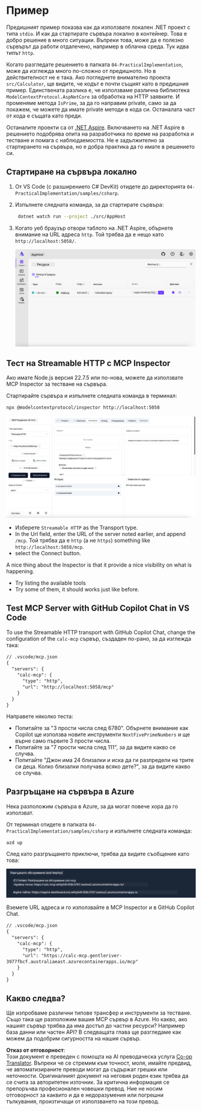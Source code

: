 <!--
CO_OP_TRANSLATOR_METADATA:
{
  "original_hash": "0bc7bd48f55f1565f1d95ccb2c16f728",
  "translation_date": "2025-06-18T07:53:33+00:00",
  "source_file": "04-PracticalImplementation/samples/csharp/README.md",
  "language_code": "bg"
}
-->
# Пример

Предишният пример показва как да използвате локален .NET проект с типа `stdio`. И как да стартирате сървъра локално в контейнер. Това е добро решение в много ситуации. Въпреки това, може да е полезно сървърът да работи отдалечено, например в облачна среда. Тук идва типът `http`.

Когато разгледате решението в папката `04-PracticalImplementation`, може да изглежда много по-сложно от предишното. Но в действителност не е така. Ако погледнете внимателно проекта `src/Calculator`, ще видите, че кодът е почти същият като в предишния пример. Единствената разлика е, че използваме различна библиотека `ModelContextProtocol.AspNetCore` за обработка на HTTP заявките. И променяме метода `IsPrime`, за да го направим private, само за да покажем, че можете да имате private методи в кода си. Останалата част от кода е същата като преди.

Останалите проекти са от [.NET Aspire](https://learn.microsoft.com/dotnet/aspire/get-started/aspire-overview). Включването на .NET Aspire в решението подобрява опита на разработчика по време на разработка и тестване и помага с наблюдаемостта. Не е задължително за стартирането на сървъра, но е добра практика да го имате в решението си.

## Стартиране на сървъра локално

1. От VS Code (с разширението C# DevKit) отидете до директорията `04-PracticalImplementation/samples/csharp`.
1. Изпълнете следната команда, за да стартирате сървъра:

   ```bash
    dotnet watch run --project ./src/AppHost
   ```

1. Когато уеб браузър отвори таблото на .NET Aspire, обърнете внимание на URL адреса `http`. Той трябва да е нещо като `http://localhost:5058/`.

   ![.NET Aspire Dashboard](../../../../../translated_images/dotnet-aspire-dashboard.0a7095710e9301e90df2efd867e1b675b3b9bc2ccd7feb1ebddc0751522bc37c.bg.png)

## Тест на Streamable HTTP с MCP Inspector

Ако имате Node.js версия 22.7.5 или по-нова, можете да използвате MCP Inspector за тестване на сървъра.

Стартирайте сървъра и изпълнете следната команда в терминал:

```bash
npx @modelcontextprotocol/inspector http://localhost:5058
```

![MCP Inspector](../../../../../translated_images/mcp-inspector.c223422b9b494fb4a518a3b3911b3e708e6a5715069470f9163ee2ee8d5f1ba9.bg.png)

- Изберете `Streamable HTTP` as the Transport type.
- In the Url field, enter the URL of the server noted earlier, and append `/mcp`. Той трябва да е `http` (а не `https`) something like `http://localhost:5058/mcp`.
- select the Connect button.

A nice thing about the Inspector is that it provide a nice visibility on what is happening.

- Try listing the available tools
- Try some of them, it should works just like before.

## Test MCP Server with GitHub Copilot Chat in VS Code

To use the Streamable HTTP transport with GitHub Copilot Chat, change the configuration of the `calc-mcp` сървър, създаден по-рано, за да изглежда така:

```jsonc
// .vscode/mcp.json
{
  "servers": {
    "calc-mcp": {
      "type": "http",
      "url": "http://localhost:5058/mcp"
    }
  }
}
```

Направете няколко теста:

- Попитайте за "3 прости числа след 6780". Обърнете внимание как Copilot ще използва новите инструменти `NextFivePrimeNumbers` и ще върне само първите 3 прости числа.
- Попитайте за "7 прости числа след 111", за да видите какво се случва.
- Попитайте "Джон има 24 близалки и иска да ги разпредели на трите си деца. Колко близалки получава всяко дете?", за да видите какво се случва.

## Разгръщане на сървъра в Azure

Нека разположим сървъра в Azure, за да могат повече хора да го използват.

От терминал отидете в папката `04-PracticalImplementation/samples/csharp` и изпълнете следната команда:

```bash
azd up
```

След като разгръщането приключи, трябва да видите съобщение като това:

![Azd deployment success](../../../../../translated_images/azd-deployment-success.bd42940493f1b834a5ce6251a6f88966546009b350df59d0cc4a8caabe94a4f1.bg.png)

Вземете URL адреса и го използвайте в MCP Inspector и в GitHub Copilot Chat.

```jsonc
// .vscode/mcp.json
{
  "servers": {
    "calc-mcp": {
      "type": "http",
      "url": "https://calc-mcp.gentleriver-3977fbcf.australiaeast.azurecontainerapps.io/mcp"
    }
  }
}
```

## Какво следва?

Ще изпробваме различни типове трансфер и инструменти за тестване. Също така ще разположим вашия MCP сървър в Azure. Но какво, ако нашият сървър трябва да има достъп до частни ресурси? Например база данни или частен API? В следващата глава ще разгледаме как можем да подобрим сигурността на нашия сървър.

**Отказ от отговорност**:  
Този документ е преведен с помощта на AI преводаческа услуга [Co-op Translator](https://github.com/Azure/co-op-translator). Въпреки че се стремим към точност, моля, имайте предвид, че автоматизираните преводи могат да съдържат грешки или неточности. Оригиналният документ на неговия роден език трябва да се счита за авторитетен източник. За критична информация се препоръчва професионален човешки превод. Ние не носим отговорност за каквито и да е недоразумения или погрешни тълкувания, произтичащи от използването на този превод.